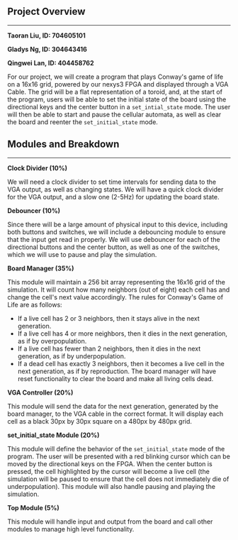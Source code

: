 ## Project Overview
***
**Taoran Liu, ID: 704605101**

**Gladys Ng, ID: 304643416**

**Qingwei Lan, ID: 404458762**

For our project, we will create a program that plays Conway's game of life on a 16x16 grid, powered by our nexys3 FPGA and displayed through a VGA Cable.
The grid will be a flat representation of a toroid, and, at the start of the program, users will be able to set the initial state of the board using the directional keys and the center button in a `set_intial_state` mode.
The user will then be able to start and pause the cellular automata, as well as clear the board and reenter the `set_initial_state` mode.

## Modules and Breakdown
***
**Clock Divider (10%)**

We will need a clock divider to set time intervals for sending data to the VGA output, as well as changing states.
We will have a quick clock divider for the VGA output, and a slow one (2-5Hz) for updating the board state.

**Debouncer (10%)**

Since there will be a large amount of physical input to this device, including both buttons and switches, we will include
a debouncing module to ensure that the input get read in properly. We will use debouncer for each of the directional buttons and the center button,
as well as one of the switches, which we will use to pause and play the simulation.

**Board Manager (35%)**

This module will maintain a 256 bit array representing the 16x16 grid of the simulation.
It will count how many neighbors (out of eight) each cell has and change the cell's next
value accordingly. The rules for Conway's Game of Life are as follows:
- If a live cell has 2 or 3 neighbors, then it stays alive in the next generation.
- If a live cell has 4 or more neighbors, then it dies in the next generation, as if by overpopulation.
- If a live cell has fewer than 2 neighbors, then it dies in the next generation, as if by underpopulation.
- If a dead cell has exactly 3 neighbors, then it becomes a live cell in the next generation, as if by reproduction.
The board manager will have reset functionality to clear the board and make all living cells dead.

**VGA Controller (20%)**

This module will send the data for the next generation, generated by the board manager, to the VGA cable in the correct format.
It will display each cell as a black 30px by 30px square on a 480px by 480px grid.

**set_initial_state Module (20%)**

This module will define the behavior of the `set_initial_state` mode of the program. The user will be presented with a red blinking cursor which can be
moved by the directional keys on the FPGA. When the center button is pressed, the cell highlighted by the cursor will become a live cell (the simulation will be paused
to ensure that the cell does not immediately die of underpopulation). This module will also handle pausing and playing the simulation.

**Top Module (5%)**

This module will handle input and output from the board and call other modules to manage high level functionality.
